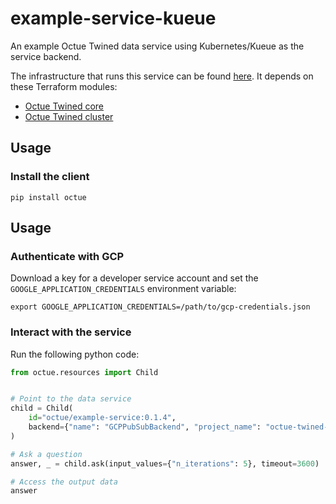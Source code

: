 # example-service-kueue

An example Octue Twined data service using Kubernetes/Kueue as the service backend.

The infrastructure that runs this service can be found [here](https://github.com/octue/twined-infrastructure). It
depends on these Terraform modules:

- [Octue Twined core](https://github.com/octue/terraform-octue-twined-core)
- [Octue Twined cluster](https://github.com/octue/terraform-octue-twined-cluster)

## Usage

### Install the client

```shell
pip install octue
```

## Usage

### Authenticate with GCP

Download a key for a developer service account and set the `GOOGLE_APPLICATION_CREDENTIALS` environment variable:

```shell
export GOOGLE_APPLICATION_CREDENTIALS=/path/to/gcp-credentials.json
```

### Interact with the service

Run the following python code:

```python
from octue.resources import Child


# Point to the data service
child = Child(
    id="octue/example-service:0.1.4",
    backend={"name": "GCPPubSubBackend", "project_name": "octue-twined-services"},
)

# Ask a question
answer, _ = child.ask(input_values={"n_iterations": 5}, timeout=3600)

# Access the output data
answer
```
